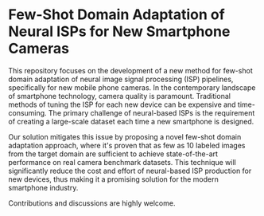 # Few-Shot Domain Adaptation of Neural ISPs for New Smartphone Cameras

This repository focuses on the development of a new method for few-shot domain adaptation of neural image signal processing (ISP) pipelines, specifically for new mobile phone cameras. In the contemporary landscape of smartphone technology, camera quality is paramount. Traditional methods of tuning the ISP for each new device can be expensive and time-consuming. The primary challenge of neural-based ISPs is the requirement of creating a large-scale dataset each time a new smartphone is designed. 

Our solution mitigates this issue by proposing a novel few-shot domain adaptation approach, where it's proven that as few as 10 labeled images from the target domain are sufficient to achieve state-of-the-art performance on real camera benchmark datasets. This technique will significantly reduce the cost and effort of neural-based ISP production for new devices, thus making it a promising solution for the modern smartphone industry. 

Contributions and discussions are highly welcome.
